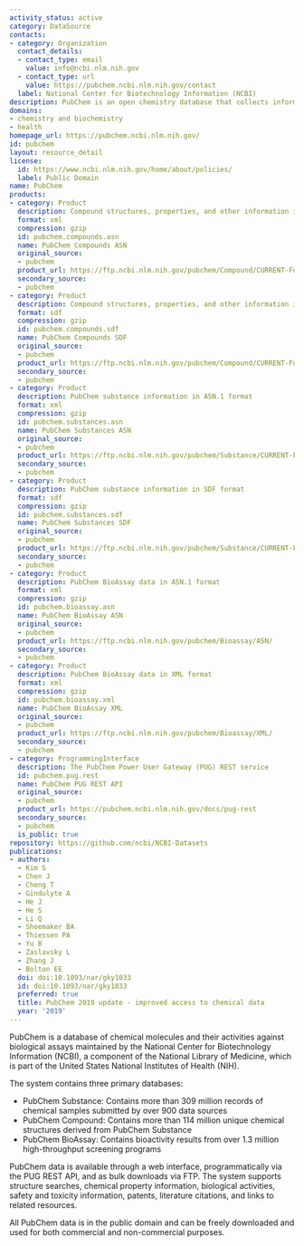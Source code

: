 ```yaml
---
activity_status: active
category: DataSource
contacts:
- category: Organization
  contact_details:
  - contact_type: email
    value: info@ncbi.nlm.nih.gov
  - contact_type: url
    value: https://pubchem.ncbi.nlm.nih.gov/contact
  label: National Center for Biotechnology Information (NCBI)
description: PubChem is an open chemistry database that collects information on chemical structures, identifiers, chemical and physical properties, biological activities, patents, health, safety, toxicity data, and other information.
domains:
- chemistry and biochemistry
- health
homepage_url: https://pubchem.ncbi.nlm.nih.gov/
id: pubchem
layout: resource_detail
license:
  id: https://www.ncbi.nlm.nih.gov/home/about/policies/
  label: Public Domain
name: PubChem
products:
- category: Product
  description: Compound structures, properties, and other information in ASN.1 format
  format: xml
  compression: gzip
  id: pubchem.compounds.asn
  name: PubChem Compounds ASN
  original_source:
  - pubchem
  product_url: https://ftp.ncbi.nlm.nih.gov/pubchem/Compound/CURRENT-Full/ASN/
  secondary_source:
  - pubchem
- category: Product
  description: Compound structures, properties, and other information in SDF format
  format: sdf
  compression: gzip
  id: pubchem.compounds.sdf
  name: PubChem Compounds SDF
  original_source:
  - pubchem
  product_url: https://ftp.ncbi.nlm.nih.gov/pubchem/Compound/CURRENT-Full/SDF/
  secondary_source:
  - pubchem
- category: Product
  description: PubChem substance information in ASN.1 format
  format: xml
  compression: gzip
  id: pubchem.substances.asn
  name: PubChem Substances ASN
  original_source:
  - pubchem
  product_url: https://ftp.ncbi.nlm.nih.gov/pubchem/Substance/CURRENT-Full/ASN/
  secondary_source:
  - pubchem
- category: Product
  description: PubChem substance information in SDF format
  format: sdf
  compression: gzip
  id: pubchem.substances.sdf
  name: PubChem Substances SDF
  original_source:
  - pubchem
  product_url: https://ftp.ncbi.nlm.nih.gov/pubchem/Substance/CURRENT-Full/SDF/
  secondary_source:
  - pubchem
- category: Product
  description: PubChem BioAssay data in ASN.1 format
  format: xml
  compression: gzip
  id: pubchem.bioassay.asn
  name: PubChem BioAssay ASN
  original_source:
  - pubchem
  product_url: https://ftp.ncbi.nlm.nih.gov/pubchem/Bioassay/ASN/
  secondary_source:
  - pubchem
- category: Product
  description: PubChem BioAssay data in XML format
  format: xml
  compression: gzip
  id: pubchem.bioassay.xml
  name: PubChem BioAssay XML
  original_source:
  - pubchem
  product_url: https://ftp.ncbi.nlm.nih.gov/pubchem/Bioassay/XML/
  secondary_source:
  - pubchem
- category: ProgrammingInterface
  description: The PubChem Power User Gateway (PUG) REST service
  id: pubchem.pug.rest
  name: PubChem PUG REST API
  original_source:
  - pubchem
  product_url: https://pubchem.ncbi.nlm.nih.gov/docs/pug-rest
  secondary_source:
  - pubchem
  is_public: true
repository: https://github.com/ncbi/NCBI-Datasets
publications:
- authors:
  - Kim S
  - Chen J
  - Cheng T
  - Gindulyte A
  - He J
  - He S
  - Li Q
  - Shoemaker BA
  - Thiessen PA
  - Yu B
  - Zaslavsky L
  - Zhang J
  - Bolton EE
  doi: doi:10.1093/nar/gky1033
  id: doi:10.1093/nar/gky1033
  preferred: true
  title: PubChem 2019 update - improved access to chemical data
  year: '2019'
---
```

PubChem is a database of chemical molecules and their activities against biological assays maintained by the National Center for Biotechnology Information (NCBI), a component of the National Library of Medicine, which is part of the United States National Institutes of Health (NIH).

The system contains three primary databases:
- PubChem Substance: Contains more than 309 million records of chemical samples submitted by over 900 data sources
- PubChem Compound: Contains more than 114 million unique chemical structures derived from PubChem Substance
- PubChem BioAssay: Contains bioactivity results from over 1.3 million high-throughput screening programs

PubChem data is available through a web interface, programmatically via the PUG REST API, and as bulk downloads via FTP. The system supports structure searches, chemical property information, biological activities, safety and toxicity information, patents, literature citations, and links to related resources.

All PubChem data is in the public domain and can be freely downloaded and used for both commercial and non-commercial purposes.